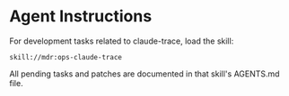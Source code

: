 # Agent Instructions

For development tasks related to claude-trace, load the skill:

```
skill://mdr:ops-claude-trace
```

All pending tasks and patches are documented in that skill's AGENTS.md file.
